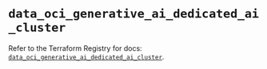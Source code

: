 # `data_oci_generative_ai_dedicated_ai_cluster`

Refer to the Terraform Registry for docs: [`data_oci_generative_ai_dedicated_ai_cluster`](https://registry.terraform.io/providers/oracle/oci/7.19.0/docs/data-sources/generative_ai_dedicated_ai_cluster).
